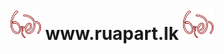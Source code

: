 <h1 align="center" font-colour="brown"><b><img src="https://github.com/Nirmana-KAS/Ruma-Website--Web-Application-Development-/blob/main/img/Ruma%20logo.png" width="50px"> www.ruapart.lk <img src="https://github.com/Nirmana-KAS/Ruma-Website--Web-Application-Development-/blob/main/img/Ruma%20logo.png" width="50px"></b></h1>

